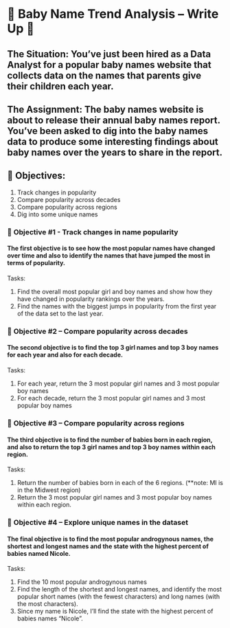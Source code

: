 # 👶 Baby Name Trend Analysis – Write Up 👶

## The Situation: You’ve just been hired as a Data Analyst for a popular baby names website that collects data on the names that parents give their children each year.
## The Assignment: The baby names website is about to release their annual baby names report. You’ve been asked to dig into the baby names data to produce some interesting findings about baby names over the years to share in the report. 

## 🍼 **Objectives:**
1. Track changes in popularity
2. Compare popularity across decades
3. Compare popularity across regions
4. Dig into some unique names

### 🍼 **Objective #1 - Track changes in name popularity**

#### The first objective is to see how the most popular names have changed over time and also to identify the names that have jumped the most in terms of popularity. 
	
Tasks:
 
1. Find the overall most popular girl and boy names and show how they have changed in popularity rankings over the years.
2. Find the names with the biggest jumps in popularity from the first year of the data set to the last year. 

### 🍼 **Objective #2 – Compare popularity across decades**

#### The second objective is to find the top 3 girl names and top 3 boy names for each year and also for each decade.

Tasks:

1. For each year, return the 3 most popular girl names and 3 most popular boy names
2. For each decade, return the 3 most popular girl names and 3 most popular boy names

### 🍼 **Objective #3 – Compare popularity across regions**

#### The third objective is to find the number of babies born in each region, and also to return the top 3 girl names and top 3 boy names within each region. 
	
 Tasks:
 
1. Return the number of babies born in each of the 6 regions. (**note: MI is in the Midwest region)
2. Return the 3 most popular girl names and 3 most popular boy names within each region. 

### 🍼 **Objective #4 – Explore unique names in the dataset**
	
#### The final objective is to find the most popular androgynous names, the shortest and longest names and the state with the highest percent of babies named Nicole. 

Tasks:

1. Find the 10 most popular androgynous names 
2. Find the length of the shortest and longest names, and identify the most popular short names (with the fewest characters) and long names (with the most characters).
3. Since my name is Nicole, I’ll find the state with the highest percent of babies names “Nicole”. 
